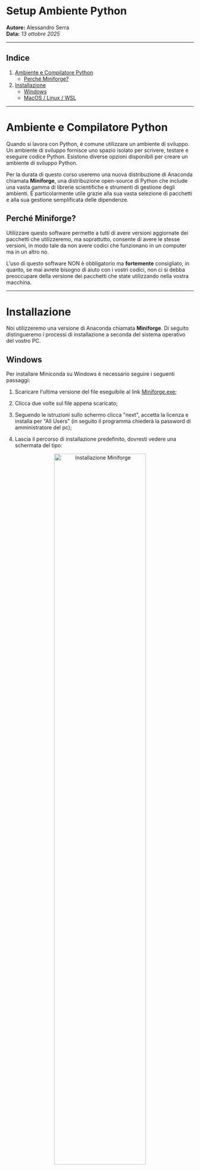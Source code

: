 # Setup Ambiente Python

**Autore:** Alessandro Serra  
**Data:** _13 ottobre 2025_

---

## Indice

1. [Ambiente e Compilatore Python](#ambiente-e-compilatore-python)
   - [Perché Miniforge?](#perche-miniforge)
2. [Installazione](#installazione)
   - [Windows](#windows)
   - [MacOS / Linux / WSL](#macos-linux--wsl)

---

# Ambiente e Compilatore Python

Quando si lavora con Python, è comune utilizzare un ambiente di sviluppo. Un ambiente di sviluppo fornisce uno spazio isolato per scrivere, testare e eseguire codice Python. Esistono diverse opzioni disponibili per creare un ambiente di sviluppo Python.

Per la durata di questo corso useremo una nuova distribuzione di Anaconda chiamata **Miniforge**, una distribuzione open-source di Python che include una vasta gamma di librerie scientifiche e strumenti di gestione degli ambienti. È particolarmente utile grazie alla sua vasta selezione di pacchetti e alla sua gestione semplificata delle dipendenze.

## Perché Miniforge?

Utilizzare questo software permette a tutti di avere versioni aggiornate dei pacchetti che utilizzeremo, ma soprattutto, consente di avere le stesse versioni, in modo tale da non avere codici che funzionano in un computer ma in un altro no.

L'uso di questo software NON è obbligatorio ma **fortemente** consigliato, in quanto, se mai avrete bisogno di aiuto con i vostri codici, non ci si debba preoccupare della versione dei pacchetti che state utilizzando nella vostra macchina.

---

# Installazione

Noi utilizzeremo una versione di Anaconda chiamata **Miniforge**. Di seguito distingueremo i processi di installazione a seconda del sistema operativo del vostro PC.

## Windows

Per installare Miniconda su Windows è necessario seguire i seguenti passaggi:

1. Scaricare l'ultima versione del file eseguibile al link [<u>Miniforge.exe</u>](https://github.com/conda-forge/miniforge/releases/latest/download/Miniforge3-Windows-x86_64.exe);

2. Clicca due volte sul file appena scaricato;
3. Seguendo le istruzioni sullo schermo clicca "next", accetta la licenza e installa per "All Users" (in seguito il programma chiederà la password di amministratore del pc);

4. Lascia il percorso di installazione predefinito, dovresti vedere una schermata del tipo:

<p align="center">
  <img src="images/W11_installation_path.png" alt="Installazione Miniforge" width="70%">
  <br>
  <em>Percorso di installazione.</em>
</p>

5. <u>**IMPORTANTE**</u>: assicurati che queste opzioni siano **TUTTE** spuntate:

<p align="center">
  <img src="images/W11_env_path.png" alt="Installazione Miniforge" width="70%">
  <br>
  <em>Opzioni di Installazione.</em>
</p>

6. Una volta finita l'installazione apri il menù start e nella barra di ricerca digita "Miniforge Prompt"

<p align="center">
  <img src="images/W11_miniforge_prompt.png" alt="Installazione Miniforge" width="70%">
  <br>
  <em>Prompt di Miniforge.</em>
</p>

7. Clicca sull'applicazione, una volta aperta dovrebbe sembrare una sorta di "terminale". Verifica la corretta installazione scrivendo

   ```bash
   conda info
   ```

   e premendo invio, dovrebbe apparire una lista simile a quella in figura

<p align="center">
  <img src="images/W11_conda_info.png" alt="Installazione Miniforge" width="70%">
  <br>
  <em>Risultato del comando scritto sopra.</em>
</p>

Complimenti, avete installato Miniforge con successo!

---

## MacOS, Linux & WSL

Per installare Miniforge su sistemi operativi UNIX-like (MacOS, Linux o WSL) è necessario seguire i seguenti passaggi:

1. Aprire una finestra di terminale (su MacOS aprite Spotlight con Command + Spazio e digitate "Terminale") e eseguite il comando:

   ```bash
   curl -L -O "https://github.com/conda-forge/miniforge/
   releases/latest/download/Miniforge3-$(uname)-$(uname -m).sh"
   ```

2. Una volta che il comando finisce, eseguite anche il seguente

   ```bash
   bash Miniforge3-$(uname)-$(uname -m).sh
   ```

3. Cliccate Invio scorrendo tutta la licenza:

   <p align="center">
     <img src="images/Screenshot 2025-10-13 alle 11.21.34.png" alt="Installazione Miniforge" width="70%">
     <br>
     <em>Schermata licenza.</em>
   </p>

   e una volta arrivati alla fine scrivete "yes" e cliccate nuovamente invio per dare inizio all'installazione (potrebbe essere richiesta la password del vostro account);

   <p align="center">
     <img src="images/Screenshot 2025-10-13 alle 11.21.49.png" alt="Installazione Miniforge" width="70%">
     <br>
     <em>Accettate la licenza.</em>
   </p>

4. Appena compare la richiesta di dove installare il programma cliccate Invio senza modificare nulla

   <p align="center">
     <img src="images/Screenshot 2025-10-13 alle 11.21.57.png" alt="Installazione Miniforge" width="70%">
     <br>
     <em>Percorso di Installazione.</em>
   </p>

5. In ultima battuta, ad installazione completata, inserite "yes" e premete Invio quando il programma chiede se inizializzare Conda per la Shell corrente:

   <p align="center">
     <img src="images/Screenshot 2025-10-13 alle 11.22.20.png" alt="Installazione Miniforge" width="70%">
     <br>
     <em>Inizializzare Conda per la Shell corrente.</em>
   </p>

Complimenti, avete installato Miniforge con successo!

---

# Editor di Testo

L’editor di testo consigliato è **Visual Studio Code**, editor molto potente ma estremamente leggero. Per installare VSCode andate nella pagina di installazione al link [VSCode Downlaod](https://code.visualstudio.com/download) e scegliete la versione in base al vostro sistema operativo.

## Windows

Eseguite l'installazione, su Windows comparirà una finestra di installazione, accettate le condizioni e cliccate "avanti" sino a che non vi appare questa schermata:

<p align="center">
  <img src="images/Screenshot 2025-10-13 161245.png" alt="Installazione Miniforge" width="70%">
  <br>
  <em>Opzioni da selezionare per VSCode</em>
</p>

Selezionate le opzioni segnate ed andate avanti sino alla fine dell'installazione senza cambiare altro.

## MacOS

Per utenti Mac l'installazione non richiede la modifica o la spunta di alcuna casella, cliccate avanti per tutte le finestre e installate il software.\\

Una volta installato l'applicazione sarà ubicata nella cartella "Download", trascinatela in quella delle "Applicazioni" in modo che compaia nella schermata delle applicazioni.

## Linux

Una volta scaricato il file di installazione aprite una finestra di terminale e navigate sino alla directory "Download" (o "Scaricati" se la lingua di sistema è Italiano) con

```bash
cd ~/Download
```

Una volta nella directory "Download" utilizzate il comando "ls", dovreste vedere un file con una dicitura simile a _code_1.87.0-1709078641_amd64.deb_.

successivamente dovremmo estrarre il file eseguibile con il comando

```bash
sudo dpkg -i nome-file
```

Inserite la password del vostro utente ed il gioco è fatto.

---

# Setup di VSCode

Una volta completata l'intallazione create una cartella nella quale salverete i codici, aprite VSCode e con Control-O (Command-O per MacOS) navigate sino alla cartella precedentemente creata e apritela.

A questo punto create un file di testo con il pulsante in figura, dategli il nome che volete ma deve finire con l'estensione ".py"

<p align="center">
  <img src="images/Screenshot 2025-10-13 161553.png" alt="Installazione Miniforge" width="70%">
  <br>
  <em>Creazione file Python</em>
</p>

Comparirà un popup che vi chiede di installare gli strumenti e le estensioni per il linguaggio Python, fatelo.

Una volta fatto cliccate "Seleziona Interprete" in basso a destra come in figura:

<p align="center">
  <img src="images/Screenshot 2025-10-13 161553 copy.png" alt="Installazione Miniforge" width="70%">
  <br>
  <em>Selezionare Interprete.</em>
</p>

Vi apparirà una finestra in alto, scegliete l'opzione con "(base)" prima del nome:

<p align="center">
  <img src="images/Screenshot 2025-10-13 161553 copy 2.png" alt="Installazione Miniforge" width="70%">
  <br>
  <em>Selezionare Interprete Pt.2.</em>
</p>

<u>**NB:** Per Linux e MacOS il percorso sarà diverso, l'importante è che ci siano la dicitura "(base)" a sinistra e "Conda" a destra.</u>

Il gioco è fatto, ora abbiamo Python settato nel sistema!
